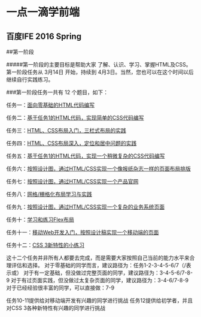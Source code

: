 # 一点一滴学前端
## 百度IFE 2016 Spring

##第一阶段

#####第一阶段的主要目标是帮助大家 了解、认识、学习、掌握HTML及CSS。第一阶段任务从 3月14日 开始，持续到 4月3日。当然，您也可以在这个时间以后继续自行实践练习。

###第一阶段任务一共有 12 个题目，如下：

任务一：[面向零基础的HTML代码编写](http://ife.baidu.com/task/detail?taskId=1)

任务二：[基于任务1的HTML代码，实现简单的CSS代码编写](http://ife.baidu.com/task/detail?taskId=2)

任务三：[HTML、CSS布局入门，三栏式布局的实践](http://ife.baidu.com/task/detail?taskId=3)

任务四：[HTML、CSS布局深入，定位和居中问题的实践](http://ife.baidu.com/task/detail?taskId=4)

任务五：[基于任务1的HTML代码，实现一个稍微复杂的CSS代码编写](http://ife.baidu.com/task/detail?taskId=5)

任务六：[按照设计图，通过HTML/CSS实现一个像报纸杂志一样的页面布局排版](http://ife.baidu.com/task/detail?taskId=6)

任务七：[按照设计图，通过HTML/CSS实现一个产品官网](http://ife.baidu.com/task/detail?taskId=7)

任务八：[网格/栅格化布局学习与实践](http://ife.baidu.com/task/detail?taskId=8)

任务九：[按照设计图，通过HTML/CSS实现一个复杂的业务系统页面](http://ife.baidu.com/task/detail?taskId=9)

任务十：[学习和练习Flex布局](http://ife.baidu.com/task/detail?taskId=10)

任务十一：[移动Web开发入门，按照设计稿实现一个移动端的页面](http://ife.baidu.com/task/detail?taskId=11)

任务十二：[CSS 3新特性的小练习](http://ife.baidu.com/task/detail?taskId=12)

这十二个任务并非所有人都要去完成，而是需要大家按照自己当前的能力水平来合理评估和选择。
对于零基础的同学而言，建议路径为：任务1-2-3-4-5-6/7（/表示或）
对于有一定基础，但没做过完整页面的同学，建议路径为：3-4-5-6/7-8-9
对于有过页面实践，但没做过太复杂页面的同学，建议路径为：3-4-6/7-8-9
对于已经经验很丰富的同学，可以直接做：7-9

任务10-11提供给对移动端开发有兴趣的同学进行挑战
任务12提供给初学者，并且对CSS 3各种新特性有兴趣的同学进行挑战